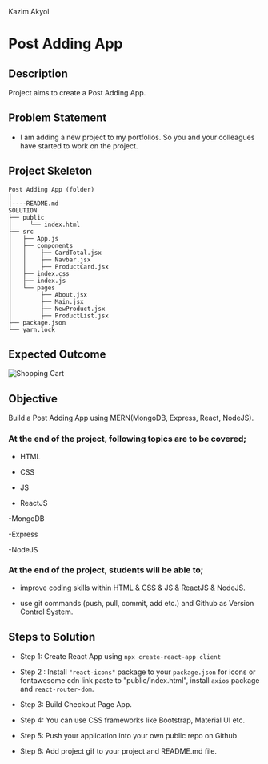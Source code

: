 <p>Kazim Akyol</p>

# Post Adding App

## Description

Project aims to create a Post Adding App.

## Problem Statement

- I am adding a new project to my portfolios. So you and your colleagues have started to work on the project.

## Project Skeleton

```
Post Adding App (folder)
|
|----README.md
SOLUTION
├── public
│     └── index.html
├── src
│   ├── App.js
│   ├── components
│   │    ├── CardTotal.jsx
│   │    ├── Navbar.jsx
│   │    ├── ProductCard.jsx
│   ├── index.css
│   ├── index.js
│   └── pages
│        ├── About.jsx
│        ├── Main.jsx
│        ├── NewProduct.jsx
│        ├── ProductList.jsx
├── package.json
└── yarn.lock

```

## Expected Outcome

![Shopping Cart](shopping-cart.gif)

## Objective

Build a Post Adding App using MERN(MongoDB, Express, React, NodeJS).

### At the end of the project, following topics are to be covered;

- HTML

- CSS

- JS

- ReactJS

-MongoDB

-Express

-NodeJS

### At the end of the project, students will be able to;

- improve coding skills within HTML & CSS & JS & ReactJS & NodeJS.

- use git commands (push, pull, commit, add etc.) and Github as Version Control System.

## Steps to Solution

- Step 1: Create React App using `npx create-react-app client`

- Step 2 : Install `"react-icons"` package to your `package.json` for icons or fontawesome cdn link paste to "public/index.html", install `axios` package and `react-router-dom`.

- Step 3: Build Checkout Page App.

- Step 4: You can use CSS frameworks like Bootstrap, Material UI etc.

- Step 5: Push your application into your own public repo on Github

- Step 6: Add project gif to your project and README.md file.
